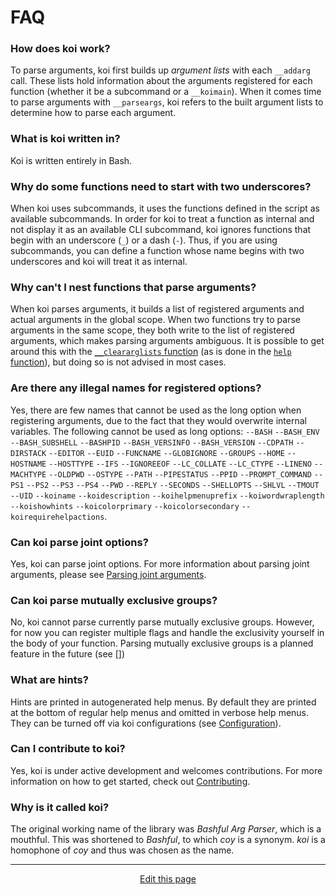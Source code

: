 # FAQ

### How does koi work?
To parse arguments, koi first builds up _argument lists_ with each `__addarg` call. These lists hold information about the arguments registered for each function (whether it be a subcommand or a `__koimain`). When it comes time to parse arguments with `__parseargs`, koi refers to the built argument lists to determine how to parse each argument.

### What is koi written in?
Koi is written entirely in Bash.

### Why do some functions need to start with two underscores?
When koi uses subcommands, it uses the functions defined in the script as available subcommands. In order for koi to treat a function as internal and not display it as an available CLI subcommand, koi ignores functions that begin with an underscore (`_`) or a dash (`-`). Thus, if you are using subcommands, you can define a function whose name begins with two underscores and koi will treat it as internal.

### Why can't I nest functions that parse arguments?
When koi parses arguments, it builds a list of registered arguments and actual arguments in the global scope. When two functions try to parse arguments in the same scope, they both write to the list of registered arguments, which makes parsing arguments ambiguous. It is possible to get around this with the [`__cleararglists` function](/helpers?id=__cleararglists) (as is done in the [`help` function](/using_subcommands?id=help)), but doing so is not advised in most cases.

### Are there any illegal names for registered options?
Yes, there are few names that cannot be used as the long option when registering arguments, due to the fact that they would overwrite internal variables. The following cannot be used as long options: `--BASH` `--BASH_ENV` `--BASH_SUBSHELL` `--BASHPID` `--BASH_VERSINFO` `--BASH_VERSION` `--CDPATH` `--DIRSTACK` `--EDITOR` `--EUID` `--FUNCNAME` `--GLOBIGNORE` `--GROUPS` `--HOME` `--HOSTNAME` `--HOSTTYPE` `--IFS` `--IGNOREEOF` `--LC_COLLATE` `--LC_CTYPE` `--LINENO` `--MACHTYPE` `--OLDPWD` `--OSTYPE` `--PATH` `--PIPESTATUS` `--PPID` `--PROMPT_COMMAND` `--PS1` `--PS2` `--PS3` `--PS4` `--PWD` `--REPLY` `--SECONDS` `--SHELLOPTS` `--SHLVL` `--TMOUT` `--UID` `--koiname` `--koidescription` `--koihelpmenuprefix` `--koiwordwraplength` `--koishowhints` `--koicolorprimary` `--koicolorsecondary` `--koirequirehelpactions`.

### Can koi parse joint options?
Yes, koi can parse joint options. For more information about parsing joint arguments, please see [Parsing joint arguments](/parsing_arguments?id=parsing-joint-arguments).

### Can koi parse mutually exclusive groups?
No, koi cannot parse currently parse mutually exclusive groups. However, for now you can register multiple flags and handle the exclusivity yourself in the body of your function. Parsing mutually exclusive groups is a planned feature in the future (see [])

### What are hints?
Hints are printed in autogenerated help menus. By default they are printed at the bottom of regular help menus and omitted in verbose help menus. They can be turned off via koi configurations (see [Configuration](/configuration)).

### Can I contribute to koi?
Yes, koi is under active development and welcomes contributions. For more information on how to get started, check out [Contributing](/development?id=contributing).

### Why is it called koi?
The original working name of the library was _Bashful Arg Parser_, which is a mouthful. This was shortened to _Bashful_, to which _coy_ is a synonym. _koi_ is a homophone of _coy_ and thus was chosen as the name.

<hr>
<div style="text-align:center">
	<a class="edit-link" href="https://github.com/wcarhart/docs/blob/master/docs/koi/faq.md" target="_blank"><i class="fas fa-edit"></i> Edit this page</a>
</div>